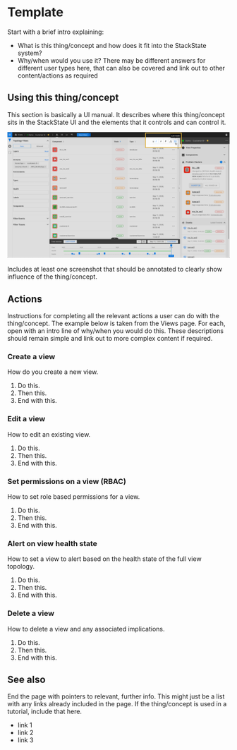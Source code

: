 # Template

Start with a brief intro explaining:
- What is this thing/concept and how does it fit into the StackState system?
- Why/when would you use it? There may be different answers for different user types here, that can also be covered and link out to other content/actions as required


## Using this thing/concept

This section is basically a UI manual. It describes where this thing/concept sits in the StackState UI and the elements that it controls and can control it.

![thing/concept where](/.gitbook/assets/basic_filtering_list.png)

Includes at least one screenshot that should be annotated to clearly show influence of the thing/concept.

## Actions

Instructions for completing all the relevant actions a user can do with the thing/concept. The example below is taken from the Views page. For each, open with an intro line of why/when you would do this. These descriptions should remain simple and link out to more complex content if required.

### Create a view

How do you create a new view.

1. Do this.
2. Then this.
3. End with this.

### Edit a view

How to edit an existing view.

1. Do this.
2. Then this.
3. End with this.

### Set permissions on a view (RBAC)

How to set role based permissions for a view.

1. Do this.
2. Then this.
3. End with this.

### Alert on view health state

How to set a view to alert based on the health state of the full view topology.

1. Do this.
2. Then this.
3. End with this.

### Delete a view

How to delete a view and any associated implications.

1. Do this.
2. Then this.
3. End with this.

## See also

End the page with pointers to relevant, further info. This might just be a list with any links already included in the page. If the thing/concept is used in a tutorial, include that here.

- link 1
- link 2
- link 3
